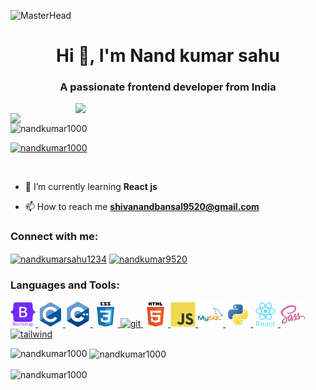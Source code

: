 ![MasterHead](https://media.licdn.com/dms/image/C5612AQErLJQyuT4h2Q/article-inline_image-shrink_1500_2232/0/1624597705774?e=1715817600&v=beta&t=D5kQnHFk-SS9m4K52hQaWnz6nmTHrGMOkcJpEPtNpz4)
<h1 align="center">Hi 👋, I'm Nand kumar sahu</h1>
<h3 align="center">A passionate frontend developer from India</h3>
<img align="right" width="400" src="https://encrypted-tbn0.gstatic.com/images?q=tbn:ANd9GcTvbN-U_AhY3jMtEt5Ui-5s8KwlF_UHGorGUg&s">
<img align="left" width="400" src="https://encrypted-tbn0.gstatic.com/images?q=tbn:ANd9GcSUEb-XefW6-ODG8VNrgEBrC7XqKPVApuGtxQ&s">

<p align="left"> <img src="https://komarev.com/ghpvc/?username=nandkumar1000&label=Profile%20views&color=0e75b6&style=flat" alt="nandkumar1000" /> </p>

<p align="left"> <a href="https://github.com/ryo-ma/github-profile-trophy"><img src="https://github-profile-trophy.vercel.app/?username=nandkumar1000" alt="nandkumar1000" /></a> </p>

<p align="left"> <a href="https://twitter.com/" target="blank"><img src="https://img.shields.io/twitter/follow/?logo=twitter&style=for-the-badge" alt="" /></a> </p>

- 🌱 I’m currently learning **React js**

- 📫 How to reach me **shivanandbansal9520@gmail.com**

<h3 align="left">Connect with me:</h3>
<p align="left">
<a href="https://linkedin.com/in/nandkumarsahu1234" target="blank"><img align="center" src="https://raw.githubusercontent.com/rahuldkjain/github-profile-readme-generator/master/src/images/icons/Social/linked-in-alt.svg" alt="nandkumarsahu1234" height="30" width="40" /></a>
<a href="https://instagram.com/nandkumar9520" target="blank"><img align="center" src="https://raw.githubusercontent.com/rahuldkjain/github-profile-readme-generator/master/src/images/icons/Social/instagram.svg" alt="nandkumar9520" height="30" width="40" /></a>
</p>

<h3 align="left">Languages and Tools:</h3>
<p align="left"> <a href="https://getbootstrap.com" target="_blank" rel="noreferrer"> <img src="https://raw.githubusercontent.com/devicons/devicon/master/icons/bootstrap/bootstrap-plain-wordmark.svg" alt="bootstrap" width="40" height="40"/> </a> <a href="https://www.cprogramming.com/" target="_blank" rel="noreferrer"> <img src="https://raw.githubusercontent.com/devicons/devicon/master/icons/c/c-original.svg" alt="c" width="40" height="40"/> </a> <a href="https://www.w3schools.com/cpp/" target="_blank" rel="noreferrer"> <img src="https://raw.githubusercontent.com/devicons/devicon/master/icons/cplusplus/cplusplus-original.svg" alt="cplusplus" width="40" height="40"/> </a> <a href="https://www.w3schools.com/css/" target="_blank" rel="noreferrer"> <img src="https://raw.githubusercontent.com/devicons/devicon/master/icons/css3/css3-original-wordmark.svg" alt="css3" width="40" height="40"/> </a> <a href="https://git-scm.com/" target="_blank" rel="noreferrer"> <img src="https://www.vectorlogo.zone/logos/git-scm/git-scm-icon.svg" alt="git" width="40" height="40"/> </a> <a href="https://www.w3.org/html/" target="_blank" rel="noreferrer"> <img src="https://raw.githubusercontent.com/devicons/devicon/master/icons/html5/html5-original-wordmark.svg" alt="html5" width="40" height="40"/> </a> <a href="https://developer.mozilla.org/en-US/docs/Web/JavaScript" target="_blank" rel="noreferrer"> <img src="https://raw.githubusercontent.com/devicons/devicon/master/icons/javascript/javascript-original.svg" alt="javascript" width="40" height="40"/> </a> <a href="https://www.mysql.com/" target="_blank" rel="noreferrer"> <img src="https://raw.githubusercontent.com/devicons/devicon/master/icons/mysql/mysql-original-wordmark.svg" alt="mysql" width="40" height="40"/> </a> <a href="https://www.python.org" target="_blank" rel="noreferrer"> <img src="https://raw.githubusercontent.com/devicons/devicon/master/icons/python/python-original.svg" alt="python" width="40" height="40"/> </a> <a href="https://reactjs.org/" target="_blank" rel="noreferrer"> <img src="https://raw.githubusercontent.com/devicons/devicon/master/icons/react/react-original-wordmark.svg" alt="react" width="40" height="40"/> </a> <a href="https://sass-lang.com" target="_blank" rel="noreferrer"> <img src="https://raw.githubusercontent.com/devicons/devicon/master/icons/sass/sass-original.svg" alt="sass" width="40" height="40"/> </a> <a href="https://tailwindcss.com/" target="_blank" rel="noreferrer"> <img src="https://www.vectorlogo.zone/logos/tailwindcss/tailwindcss-icon.svg" alt="tailwind" width="40" height="40"/> </a> </p>

<p><img align="left" src="https://github-readme-stats.vercel.app/api/top-langs?username=nandkumar1000&show_icons=true&locale=en&layout=compact" alt="nandkumar1000" /></p>

<p>&nbsp;<img align="center" src="https://github-readme-stats.vercel.app/api?username=nandkumar1000&show_icons=true&locale=en" alt="nandkumar1000" /></p>

<p><img align="center" src="https://github-readme-streak-stats.herokuapp.com/?user=nandkumar1000&" alt="nandkumar1000" /></p>

